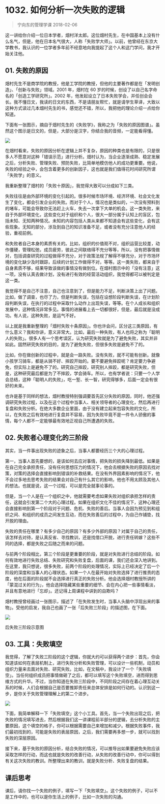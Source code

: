 # 1032. 如何分析一次失败的逻辑
> 宁向东的管理学课
2018-02-06

这一讲给你介绍一位日本学者，畑村洋太郎。这位畑村先生，在中国基本上没有什么名气，但是，他在日本名气很大，人称「失败学大师」。以前，他曾经在东京大学教书，我认识的一位学者多年前不经意地向我提起了这个人和这门学问，我才开始关注他。

## 01. 失败的原因

畑村先生不是商学院的教授，他是工学院的教授，但他的主要著作都是在「发明创造」、「创新与失败」领域。2001 年，畑村在 60 岁的时候，创设了以自己名字命名的「创造工学研究所」。2002 年，他发起设立了日本失败学会，并任创会会长。我不懂日文，我读的日文的东西，不是请朋友帮忙，就是请学生草译，大致以这种方式读过几本畑村先生的书，感觉还不错，所以，我把他的理论介绍一点给你知道。

下面有一张图示，摘自于畑村先生的《失败学》，我称之为「失败的原因图谱」。虽然这个图示是日文的，但是，大部分是汉字，你结合我的音频，一定能看得懂。

![](https://raw.githubusercontent.com/dalong0514/selfstudy/master/图片链接/宁向东/2019031.jpg)

在畑村看来，失败的原因分析在逻辑上并不复杂，原因的种类也是有限的，只是很多人不愿意对这种「错误示范」进行分析。畑村认为，当企业逐渐成熟、稳定发展之后，分析失败、管理失败、预防失败，比简单地模仿他人的成功更重要。他说，失败的经验之中，会包含着更多的创新因子，这也就是我们值得花时间研究所谓「失败学」的意义。

我重新整理了畑村的「失败十原因」，我觉得大致可以分成如下三类。

失败往往是由外部环境的变化引起的。很多时候市场环境、经济环境、社会文化发生了变化，都会引发企业的失败。而对于个人，情况也是类似的，一次没有预料到的堵车，可能会导致你无法赶上火车，失去一次拿下大单的机会。这一类失败，来自于外部环境变化，这些变化对于组织和个人，很大一部分属于认知上的盲区，包括未知、无知两种情况。未知的内容包括人类从来都不知道会有这些变化，会有这些现象。无知的部分，涉及到自己的知识准备不足，或者没有充分注意他人的经验，重视前例。

和失败者自己本身的素质有关的。比如，组织的价值观不对，组织运营比较差，动作僵硬，管理松弛，成员疲劳，彼此之间联络得不充分等等，所以，没有把事情做对，包括调查研究的过程做得不充分，对于政策法规了解得不够充分，对于市场环境的变化缺少及时跟踪，后续的计划工作做得不对，等等。这一类失败，都来自于自身素质不够，结果导致该做的事情没有做到位。在畑村图示中的「没有注意」这一项，没有认真去做计划，没有进行有效的经营活动组织，我觉得都可以被判定是这一类。

我觉得不是自己不注意，自己也注意到了，但是能力不足，判断决策上出了问题。比如，做了调查，也尽了力，但是判断失误，包括在设想阶段判断失误，在计划阶段判断失误，在执行的过程中采取什么动作上出现失误，等等。在个人成长和组织发展中，这种情况非常多见。事情的进展看上去一切都很好，但是，最后就是没成功。有人说，这种失败，是运气不好。

以上就是我重新整理的「畑村失败十条原因」。你也许会问，区分这三类原因，有什么意义？我和你讲，意义非常大。比如，最后一种失败，有人也将之称为「聪明人的失败」。很多人有一个思考误区，认为研究失败就是为了避免失败，其实并非如此。固然研究失败的目的，是为了避免失败，但很多失败是避免不了的。

比如，你在做创新的过程中，就是会一路失败。没有失败，就不可能有创新。就像小孩学习骑车，都是从骑不好、摔跤开始的。要不要避免摔跤呢？肯定要力争避免，但实际上是避免不了的。研究自己摔跤，研究别人摔跤，都是研究失败，但是，这种研究最后都是为了不摔跤，学会骑车。所以，也有学者说：只要一个人学会总结，这种「聪明人的失败」，吃一堑、长一智，研究得够多，后面一定会有很好的未来。

也许是基于同样的想法，畑村教授特别强调要首先区分失败的原因，同时，他还强调研究失败过程，以及在这个过程中当事人、相关领导者的心理变化，然后再进行复盘和失败分析。在绝大多数企业里面，由于没有建立起来包容失败的文化，所以，在失败之后有效地进行复盘并不容易，因为失败毕竟不是一件令人骄傲的事情，每个人都不一定能够最有效地正视自己所遭遇的失败。

## 02. 失败者心理变化的三阶段

其实，当一件事出现失败的迹象之后，当事人都要经历三个大的心理过程。

第一，当事人首先要想的，是该如何去应对事情，把失败的损失降到最低。如果是在自己完全承担责任，没有任何思想压力的情况下，他会去根据失败的原因去找对策，对策的选择会直接影响到错误的补救结果。在没有外界因素影响的情况下，他不会过多地去思考失败的结果会对自己有什么其它的影响，他也不用太顾及其他人的想法。也就是说，这一个过程，可以是完全就事论事的。

但是，当一个人是在一个组织之中，他就需要考虑如果失败对组织承担怎样的责任，这就会引发第二个大的心理过程。如果在组织文化不佳的情况下，这种心理还会直接影响到第一个阶段对于问题、危机、失败的善后。当事人会因为预见到和组织之间、和组织的成员之间发生互动，而在失败善后的过程中，为自己作铺垫，找开脱的理由。

失败的责任在哪里？有多少自己的原因？有多少外部的原因？对属于自己的责任，该怎样去对待，是认真反省、寻找教训，还是找借口开脱，进行责任转嫁？这些不同的选择，都是失败之后随之而来的问题。

与前两个阶段相比，第三个阶段是更重要的阶段，就是对失败进行总结的阶段。如何有效地进行失败总结、失败研究和失败复盘，后面的课，我们还会深入地讲到。在这里，我只想说，很多失败，前两个阶段的处理情况，实际上已经决定了后一个阶段的深度和当事人的心理状态。如果一个人在最开始对失败选择了进行推责的态度，他在后面的阶段就不会选择进行真正的失败分析。他会选择畑村教授所讲的「蒙混过关的行为」，他会选择隐藏某些重要的细节、会在内心把一些事情看淡，并且有意地进行「忘却」。还记得上周课程中讲到的自欺吗？

畑村教授曾经画过一张图示，描述了「在失败发生时，当事人头脑中浮现出来的事物」。受他的启发，我自己也画了一张「后失败三阶段」的描述图，在下面。

![](https://raw.githubusercontent.com/dalong0514/selfstudy/master/图片链接/宁向东/2019032.jpg)

后失败三阶段示意图

## 03. 工具：失败填空

我觉得，了解了失败三阶段的这个逻辑，你就大约可以获得两个进步：首先，你会知道该如何在表层机制上，进行失败分析和失败管理，可以设计一些机制，动员和组织力量来去面对失败、研究失败。比如，在文稿中，我设计了一个「失败填空」。当任何组织成员把事情做砸了之后，都可以填写这个失败填空，进而得到思维方式的升华。不过，当你知道在失败三阶段中，不同阶段之间存在着心理互动关系的时候，人们会根据自己是否要推卸责任来总体安排是如何行动的。认识到这一步，是你关于失败管理理解上的第二个进步。

![](https://raw.githubusercontent.com/dalong0514/selfstudy/master/图片链接/宁向东/2019033.jpg)

下面，我简单解释一下「失败填空」这个小工具。首先，当一个失败出现之后，把失败的情况填写进去，然后根据我们这一讲课程前半部分的逻辑，去分析失败的主要原因，这个填空的格子，你可以根据需要自己来增加和减少。根据失败事件，我们最初找到的，可能是失败的表层原因，之后，我们需要再多想一步，就可以找到失败的深层原因。

接下来，基于失败的原因分析，结合失败的情况，可以推导出如果要避免失败应该采取怎样的行动，而这也就是失败的改善行动，从失败的改善行动中，你可以得到有关这次失败的教训。所整理出来的教训，就是失败分析、失败复盘的结果。

## 课后思考

课后，请你找一个失败的例子，填写一下「失败填空」。这个失败的例子，可以不是工作中的，也可以是你生活上的例子，比如一次失败的沟通。


